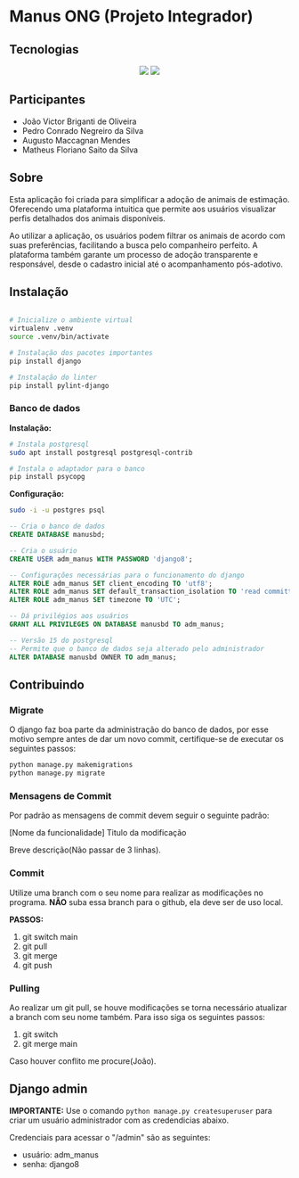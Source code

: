 # Manus ONG (Projeto Integrador)

## Tecnologias
<p align="center">
    <img src="https://img.shields.io/badge/Django-092E20?style=for-the-badge&logo=django&logoColor=white"/>
    <img src="https://img.shields.io/badge/PostgreSQL-316192?style=for-the-badge&logo=postgresql&logoColor=white"/>
</p>

## Participantes

- João Victor Briganti de Oliveira
- Pedro Conrado Negreiro da Silva
- Augusto Maccagnan Mendes 
- Matheus Floriano Saito da Silva

## Sobre

Esta aplicação foi criada para simplificar a adoção de animais de estimação. Oferecendo uma plataforma intuitica que permite aos usuários visualizar perfis detalhados dos animais disponíveis.

Ao utilizar a aplicação, os usuários podem filtrar os animais de acordo com suas preferências, facilitando a busca pelo companheiro perfeito. A plataforma também garante um processo de adoção transparente e responsável, desde o cadastro inicial até o acompanhamento pós-adotivo.

## Instalação

```bash

# Inicialize o ambiente virtual
virtualenv .venv
source .venv/bin/activate

# Instalação dos pacotes importantes
pip install django

# Instalação do linter
pip install pylint-django
```

### Banco de dados

**Instalação:**

```bash
# Instala postgresql
sudo apt install postgresql postgresql-contrib

# Instala o adaptador para o banco
pip install psycopg
```

**Configuração:**
```bash 
sudo -i -u postgres psql
```

```SQL
-- Cria o banco de dados
CREATE DATABASE manusbd;

-- Cria o usuário
CREATE USER adm_manus WITH PASSWORD 'django8';

-- Configurações necessárias para o funcionamento do django
ALTER ROLE adm_manus SET client_encoding TO 'utf8';
ALTER ROLE adm_manus SET default_transaction_isolation TO 'read committed';
ALTER ROLE adm_manus SET timezone TO 'UTC';

-- Dá privilégios aos usuários
GRANT ALL PRIVILEGES ON DATABASE manusbd TO adm_manus;

-- Versão 15 do postgresql
-- Permite que o banco de dados seja alterado pelo administrador
ALTER DATABASE manusbd OWNER TO adm_manus;
```

## Contribuindo

### Migrate
O django faz boa parte da administração do banco de dados, por esse motivo sempre antes de dar um novo commit, certifique-se de executar os seguintes passos: 

```bash
python manage.py makemigrations
python manage.py migrate
```
### Mensagens de Commit

Por padrão as mensagens de commit devem seguir o seguinte padrão:

[Nome da funcionalidade] Titulo da modificação

Breve descrição(Não passar de 3 linhas).

### Commit
Utilize uma branch com o seu nome para realizar as modificações no programa. **NÃO** suba essa branch para o github, ela deve ser de uso local.

**PASSOS:**
1. git switch main
2. git pull
3. git merge <seu nome>
4. git push

### Pulling
Ao realizar um git pull, se houve modificações se torna necessário atualizar a branch com seu nome também. Para isso siga os seguintes passos:

1. git switch <seu nome>
2. git merge main

Caso houver conflito me procure(João).

## Django admin
**IMPORTANTE:** Use o comando `python manage.py createsuperuser` para criar um usuário administrador com as credendicias abaixo.

Credenciais para acessar o "/admin" são as seguintes:
- usuário: adm_manus
- senha: django8
